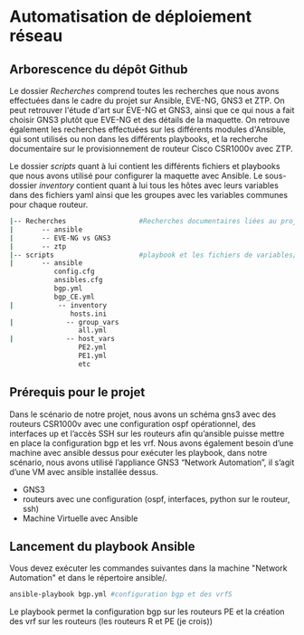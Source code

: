 # Automatisation de déploiement réseau

## Arborescence du dépôt Github

Le dossier *Recherches* comprend toutes les recherches que nous avons effectuées dans le cadre du projet sur Ansible, EVE-NG, GNS3 et ZTP. On peut retrouver l'étude d'art sur EVE-NG et GNS3, ainsi que ce qui nous a fait choisir GNS3 plutôt que EVE-NG et des détails de la maquette. On retrouve également les recherches effectuées sur les différents modules d'Ansible, qui sont utilisés ou non dans les différents playbooks, et la recherche documentaire sur le provisionnement de routeur Cisco CSR1000v avec ZTP.

Le dossier *scripts* quant à lui contient les différents fichiers et playbooks que nous avons utilisé pour configurer la maquette avec Ansible. Le sous-dossier *inventory* contient quant à lui tous les hôtes avec leurs variables dans des fichiers yaml ainsi que les groupes avec les variables communes pour chaque routeur.

```bash
|-- Recherches                  #Recherches documentaires liées au projet
|       -- ansible
|       -- EVE-NG vs GNS3
|       -- ztp
|-- scripts                     #playbook et les fichiers de variables/conf utilisés dans le projet
|       -- ansible
           config.cfg
           ansibles.cfg
           bgp.yml
           bgp_CE.yml
|           -- inventory
               hosts.ini
|             -- group_vars
                 all.yml
|             -- host_vars
                 PE2.yml
                 PE1.yml
                 etc
```

## Prérequis pour le projet

Dans le scénario de notre projet, nous avons un schéma gns3 avec des routeurs CSR1000v avec une configuration ospf opérationnel, des interfaces up et l’accès SSH sur les routeurs afin qu’ansible puisse mettre en place la configuration bgp et les vrf. Nous avons également besoin d’une machine avec ansible dessus pour exécuter les playbook, dans notre scénario, nous avons utilisé l’appliance GNS3 “Network Automation”, il s’agit d’une VM avec ansible installée dessus.

- GNS3
- routeurs avec une configuration (ospf, interfaces, python sur le routeur, ssh)
- Machine Virtuelle avec Ansible

## Lancement du playbook Ansible

Vous devez exécuter les commandes suivantes dans la machine "Network Automation" et dans le répertoire ansible/.

```bash
ansible-playbook bgp.yml #configuration bgp et des vrfS
```

Le playbook permet la configuration bgp sur les routeurs PE et la création des vrf sur les routeurs (les routeurs R et PE (je crois))
